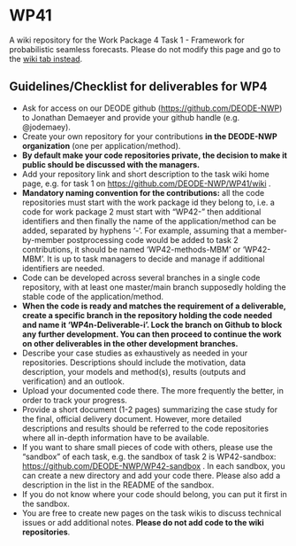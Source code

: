 # WP41
A wiki repository for the Work Package 4 Task 1 - Framework for probabilistic seamless forecasts. Please do not modify this page and go to the [wiki tab instead](https://github.com/DEODE-NWP/WP41/wiki/).

## Guidelines/Checklist for deliverables for WP4

* Ask for access on our DEODE github (https://github.com/DEODE-NWP) to Jonathan Demaeyer and provide your github handle (e.g. @jodemaey).
* Create your own repository for your contributions **in the DEODE-NWP organization** (one per application/method).
* **By default make your code repositories private, the decision to make it public should be discussed with the managers.**
* Add your repository link and short description to the task wiki home page, e.g. for task 1 on https://github.com/DEODE-NWP/WP41/wiki .
* **Mandatory naming convention for the contributions:** all the code repositories must start with the work package id they belong to, i.e. a code for work package 2 must start with “WP42-” then additional identifiers and then finally the name of the application/method can be added, separated by hyphens ‘-’. For example, assuming that a member-by-member postprocessing code would be added to task 2 contributions, it should be named ‘WP42-methods-MBM’ or ‘WP42-MBM’. It is up to task managers to decide and manage if additional identifiers are needed.
* Code can be developed across several branches in a single code repository, with at least one master/main branch supposedly holding the stable code of the application/method. 
* **When the code is ready and matches the requirement of a deliverable, create a specific branch in the repository holding the code needed and name it ‘WP4n-Deliverable-i’. Lock the branch on Github to block any further development. You can then proceed to continue the work on other deliverables in the other development branches.**
* Describe your case studies as exhaustively as needed in your repositories. Descriptions should include the motivation, data description, your models and method(s), results (outputs and verification) and an outlook.
* Upload your documented code there. The more frequently the better, in order to track your progress.
* Provide a short document (1-2 pages) summarizing the case study for the final, official delivery document. However, more detailed descriptions and results should be referred to the code repositories where all in-depth information have to be available.
* If you want to share small pieces of code with others, please use the “sandbox” of each task, e.g. the sandbox of task 2 is WP42-sandbox: https://github.com/DEODE-NWP/WP42-sandbox . In each sandbox, you can create a new directory and add your code there. Please also add a description in the list in the README of the sandbox.
* If you do not know where your code should belong, you can put it first in the sandbox. 
* You are free to create new pages on the task wikis to discuss technical issues or add additional notes. **Please do not add code to the wiki repositories**.
